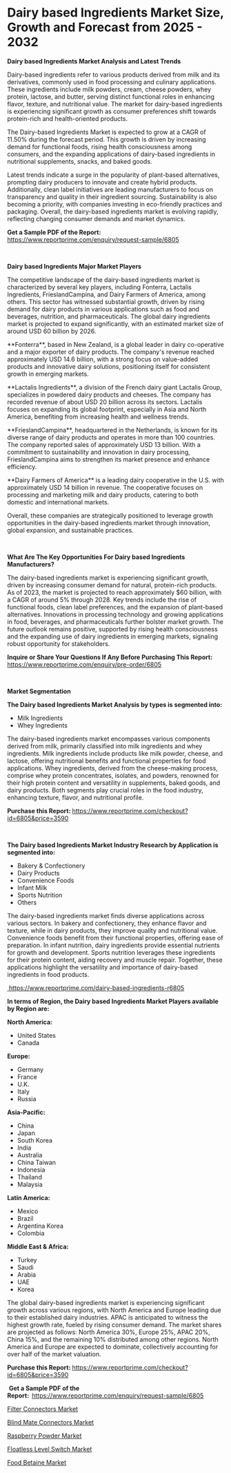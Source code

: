 <p><h1>Dairy based Ingredients Market Size, Growth and Forecast from 2025 - 2032</h1></p><p><strong>Dairy based Ingredients Market Analysis and Latest Trends</strong></p>
<p><p>Dairy-based ingredients refer to various products derived from milk and its derivatives, commonly used in food processing and culinary applications. These ingredients include milk powders, cream, cheese powders, whey protein, lactose, and butter, serving distinct functional roles in enhancing flavor, texture, and nutritional value. The market for dairy-based ingredients is experiencing significant growth as consumer preferences shift towards protein-rich and health-oriented products. </p><p>The Dairy-based Ingredients Market is expected to grow at a CAGR of 11.50% during the forecast period. This growth is driven by increasing demand for functional foods, rising health consciousness among consumers, and the expanding applications of dairy-based ingredients in nutritional supplements, snacks, and baked goods. </p><p>Latest trends indicate a surge in the popularity of plant-based alternatives, prompting dairy producers to innovate and create hybrid products. Additionally, clean label initiatives are leading manufacturers to focus on transparency and quality in their ingredient sourcing. Sustainability is also becoming a priority, with companies investing in eco-friendly practices and packaging. Overall, the dairy-based ingredients market is evolving rapidly, reflecting changing consumer demands and market dynamics.</p></p>
<p><strong>Get a Sample PDF of the Report:&nbsp;</strong> <a href="https://www.reportprime.com/enquiry/request-sample/6805?utm_campaign=2263&utm_medium=2&utm_source=Github&utm_content=ia&utm_term=19032025&utm_id=dairy-based-ingredients">https://www.reportprime.com/enquiry/request-sample/6805</a></p>
<p>&nbsp;</p>
<p><strong>Dairy based Ingredients Major Market Players</strong></p>
<p><p>The competitive landscape of the dairy-based ingredients market is characterized by several key players, including Fonterra, Lactalis Ingredients, FrieslandCampina, and Dairy Farmers of America, among others. This sector has witnessed substantial growth, driven by rising demand for dairy products in various applications such as food and beverages, nutrition, and pharmaceuticals. The global dairy ingredients market is projected to expand significantly, with an estimated market size of around USD 60 billion by 2026.</p><p>**Fonterra**, based in New Zealand, is a global leader in dairy co-operative and a major exporter of dairy products. The company's revenue reached approximately USD 14.6 billion, with a strong focus on value-added products and innovative dairy solutions, positioning itself for consistent growth in emerging markets.</p><p>**Lactalis Ingredients**, a division of the French dairy giant Lactalis Group, specializes in powdered dairy products and cheeses. The company has recorded revenue of about USD 20 billion across its sectors. Lactalis focuses on expanding its global footprint, especially in Asia and North America, benefiting from increasing health and wellness trends.</p><p>**FrieslandCampina**, headquartered in the Netherlands, is known for its diverse range of dairy products and operates in more than 100 countries. The company reported sales of approximately USD 13 billion. With a commitment to sustainability and innovation in dairy processing, FrieslandCampina aims to strengthen its market presence and enhance efficiency.</p><p>**Dairy Farmers of America** is a leading dairy cooperative in the U.S. with approximately USD 14 billion in revenue. The cooperative focuses on processing and marketing milk and dairy products, catering to both domestic and international markets.</p><p>Overall, these companies are strategically positioned to leverage growth opportunities in the dairy-based ingredients market through innovation, global expansion, and sustainable practices.</p></p>
<p>&nbsp;</p>
<p><strong>What Are The Key Opportunities For Dairy based Ingredients Manufacturers?</strong></p>
<p><p>The dairy-based ingredients market is experiencing significant growth, driven by increasing consumer demand for natural, protein-rich products. As of 2023, the market is projected to reach approximately $60 billion, with a CAGR of around 5% through 2028. Key trends include the rise of functional foods, clean label preferences, and the expansion of plant-based alternatives. Innovations in processing technology and growing applications in food, beverages, and pharmaceuticals further bolster market growth. The future outlook remains positive, supported by rising health consciousness and the expanding use of dairy ingredients in emerging markets, signaling robust opportunity for stakeholders.</p></p>
<p><strong>Inquire or Share Your Questions If Any Before Purchasing This Report:</strong> <a href="https://www.reportprime.com/enquiry/pre-order/6805?utm_campaign=2263&utm_medium=2&utm_source=Github&utm_content=ia&utm_term=19032025&utm_id=dairy-based-ingredients">https://www.reportprime.com/enquiry/pre-order/6805</a></p>
<p>&nbsp;</p>
<p><strong>Market Segmentation</strong></p>
<p><strong>The Dairy based Ingredients Market Analysis by types is segmented into:</strong></p>
<p><ul><li>Milk Ingredients</li><li>Whey Ingredients</li></ul></p>
<p><p>The dairy-based ingredients market encompasses various components derived from milk, primarily classified into milk ingredients and whey ingredients. Milk ingredients include products like milk powder, cheese, and lactose, offering nutritional benefits and functional properties for food applications. Whey ingredients, derived from the cheese-making process, comprise whey protein concentrates, isolates, and powders, renowned for their high protein content and versatility in supplements, baked goods, and dairy products. Both segments play crucial roles in the food industry, enhancing texture, flavor, and nutritional profile.</p></p>
<p><strong>Purchase this Report:&nbsp;</strong><a href="https://www.reportprime.com/checkout?id=6805&price=3590&utm_campaign=2263&utm_medium=2&utm_source=Github&utm_content=ia&utm_term=19032025&utm_id=dairy-based-ingredients">https://www.reportprime.com/checkout?id=6805&price=3590</a></p>
<p>&nbsp;</p>
<p><strong>The Dairy based Ingredients Market Industry Research by Application is segmented into:</strong></p>
<p><ul><li>Bakery & Confectionery</li><li>Dairy Products</li><li>Convenience Foods</li><li>Infant Milk</li><li>Sports Nutrition</li><li>Others</li></ul></p>
<p><p>The dairy-based ingredients market finds diverse applications across various sectors. In bakery and confectionery, they enhance flavor and texture, while in dairy products, they improve quality and nutritional value. Convenience foods benefit from their functional properties, offering ease of preparation. In infant nutrition, dairy ingredients provide essential nutrients for growth and development. Sports nutrition leverages these ingredients for their protein content, aiding recovery and muscle repair. Together, these applications highlight the versatility and importance of dairy-based ingredients in food products.</p></p>
<p><a href="https://www.reportprime.com/dairy-based-ingredients-r6805?utm_campaign=2263&utm_medium=2&utm_source=Github&utm_content=ia&utm_term=19032025&utm_id=dairy-based-ingredients">&nbsp;https://www.reportprime.com/dairy-based-ingredients-r6805</a></p>
<p><strong>In terms of Region, the Dairy based Ingredients Market Players available by Region are:</strong></p>
<p>
    <p> <strong> North America: </strong>
        <ul>
            <li>United States</li>
            <li>Canada</li>
        </ul>
        </p> 
    <p> <strong> Europe: </strong>
        <ul>
            <li>Germany</li>
            <li>France</li>
            <li>U.K.</li>
            <li>Italy</li>
            <li>Russia</li>
        </ul>
        </p> 
    <p> <strong> Asia-Pacific: </strong>
        <ul>
            <li>China</li>
            <li>Japan</li>
            <li>South Korea</li>
            <li>India</li>
            <li>Australia</li>
            <li>China Taiwan</li>
            <li>Indonesia</li>
            <li>Thailand</li>
            <li>Malaysia</li>
        </ul>
        </p> 
    <p> <strong> Latin America: </strong>
        <ul>
            <li>Mexico</li>
            <li>Brazil</li>
            <li>Argentina Korea</li>
            <li>Colombia</li>
        </ul>
        </p> 
    <p> <strong> Middle East & Africa: </strong>
        <ul>
            <li>Turkey</li>
            <li>Saudi</li>
            <li>Arabia</li>
            <li>UAE</li>
            <li>Korea</li>
        </ul>
    </p>
    </p>
<p><p>The global dairy-based ingredients market is experiencing significant growth across various regions, with North America and Europe leading due to their established dairy industries. APAC is anticipated to witness the highest growth rate, fueled by rising consumer demand. The market shares are projected as follows: North America 30%, Europe 25%, APAC 20%, China 15%, and the remaining 10% distributed among other regions. North America and Europe are expected to dominate, collectively accounting for over half of the market valuation.</p></p>
<p><strong>Purchase this Report: </strong><a href="https://www.reportprime.com/checkout?id=6805&price=3590&utm_campaign=2263&utm_medium=2&utm_source=Github&utm_content=ia&utm_term=19032025&utm_id=dairy-based-ingredients">https://www.reportprime.com/checkout?id=6805&price=3590</a></p>
<p>&nbsp;<strong>Get a Sample PDF of the Report:&nbsp;&nbsp;</strong><a href="https://www.reportprime.com/enquiry/request-sample/6805?utm_campaign=2263&utm_medium=2&utm_source=Github&utm_content=ia&utm_term=19032025&utm_id=dairy-based-ingredients">https://www.reportprime.com/enquiry/request-sample/6805</a></p>
<p><strong></strong></p>
<p><p><a href="https://www.linkedin.com/pulse/thorough-analysis-filter-connectors-market-size-projected-84-ycgdc?utm_campaign=2263&utm_medium=2&utm_source=Github&utm_content=ia&utm_term=19032025&utm_id=dairy-based-ingredients">Filter Connectors Market</a></p><p><a href="https://www.linkedin.com/pulse/blind-mate-connectors-market-transformation-comparative-qw3oc?utm_campaign=2263&utm_medium=2&utm_source=Github&utm_content=ia&utm_term=19032025&utm_id=dairy-based-ingredients">Blind Mate Connectors Market</a></p><p><a href="https://github.com/diosohusch6x/Market-Research-Report-List-1/blob/main/raspberry-powder-market.md?utm_campaign=2263&utm_medium=2&utm_source=Github&utm_content=ia&utm_term=19032025&utm_id=dairy-based-ingredients">Raspberry Powder Market</a></p><p><a href="https://www.linkedin.com/pulse/132-growth-expected-floatless-level-switch-market-between-jcwic?utm_campaign=2263&utm_medium=2&utm_source=Github&utm_content=ia&utm_term=19032025&utm_id=dairy-based-ingredients">Floatless Level Switch Market</a></p><p><a href="https://github.com/oduorsarath9/Market-Research-Report-List-1/blob/main/food-betaine-market.md?utm_campaign=2263&utm_medium=2&utm_source=Github&utm_content=ia&utm_term=19032025&utm_id=dairy-based-ingredients">Food Betaine Market</a></p></p>